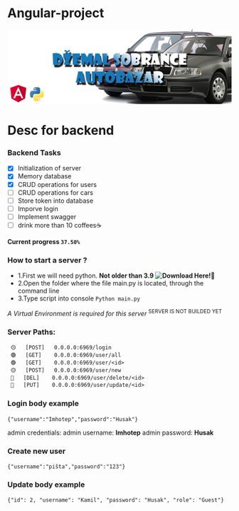 
# Angular-project
![Džemal sobrance Logo](https://github.com/KuboKovac/Angular-project/blob/main/server/resource/Logo-Github.png)
# Desc for backend

### Backend Tasks
- [x] Initialization of server
- [x] Memory database
- [x] CRUD operations for users
- [ ] CRUD operations for cars
- [ ] Store token into database
- [ ] Imporve login
- [ ] Implement swagger
- [ ] drink more than 10 coffees☕

**Current progress `37.50%`**

### How to start a server ?
- 1.First we will need python. **Not older than 3.9 ![Download Here!🐍](https://www.python.org/downloads/release/python-3110/0)**
- 2.Open the folder where the file main.py is located, through the command line
- 3.Type script into console ```Python main.py```

*A Virtual Environment is required for this server*
      <sup>SERVER IS NOT BUILDED YET</sup>

   
### Server Paths:
   ```diff
    🟡   [POST]   0.0.0.0:6969/login
    🟢   [GET]    0.0.0.0:6969/user/all
    🟢   [GET]    0.0.0.0:6969/user/<id>
    🟡   [POST]   0.0.0.0:6969/user/new
    🔴   [DEL]    0.0.0.0:6969/user/delete/<id>
    🔵   [PUT]    0.0.0.0:6969/user/update/<id>
   ```
### Login body example
   ```
   {"username":"Imhotep","password":"Husak"}
   ```
   admin credentials: 
   admin username: **Imhotep**
   admin password: **Husak**

### Create new user
    {"username":"pišta","password":"123"}
    


### Update body example
   
    {"id": 2, "username": "Kamil", "password": "Husak", "role": "Guest"}
